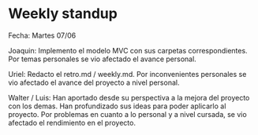 # Weekly standup #

Fecha: Martes 07/06

Joaquin: Implemento el modelo MVC con sus carpetas correspondientes. Por temas personales se vio afectado el avance personal.

Uriel: Redacto el retro.md / weekly.md. Por inconvenientes personales se vio afectado el avance del proyecto a nivel personal.

Walter / Luis: Han aportado desde su perspectiva a la mejora del proyecto con los demas. Han profundizado sus ideas para poder aplicarlo al proyecto.
Por problemas en cuanto a lo personal y a nivel cursada, se vio afectado el rendimiento en el proyecto.
